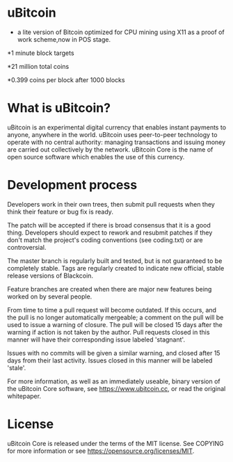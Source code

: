 # uBitcoin 
- a lite version of Bitcoin optimized for CPU mining using X11 as a proof of work scheme,now in POS stage.

*1 minute block targets

*21 million total coins

*0.399 coins per block after 1000 blocks


# What is uBitcoin?

uBitcoin is an experimental digital currency that enables instant payments to anyone, anywhere in the world. uBitcoin uses peer-to-peer technology to operate with no central authority: managing transactions and issuing money are carried out collectively by the network. uBitcoin Core is the name of open source software which enables the use of this currency.

# Development process

Developers work in their own trees, then submit pull requests when they think their feature or bug fix is ready.

The patch will be accepted if there is broad consensus that it is a good thing. Developers should expect to rework and resubmit patches if they don't match the project's coding conventions (see coding.txt) or are controversial.

The master branch is regularly built and tested, but is not guaranteed to be completely stable. Tags are regularly created to indicate new official, stable release versions of Blackcoin.

Feature branches are created when there are major new features being worked on by several people.

From time to time a pull request will become outdated. If this occurs, and the pull is no longer automatically mergeable; a comment on the pull will be used to issue a warning of closure. The pull will be closed 15 days after the warning if action is not taken by the author. Pull requests closed in this manner will have their corresponding issue labeled 'stagnant'.

Issues with no commits will be given a similar warning, and closed after 15 days from their last activity. Issues closed in this manner will be labeled 'stale'. 

For more information, as well as an immediately useable, binary version of the uBitcoin Core software, see https://www.ubitcoin.cc, or read the original whitepaper.

# License

uBitcoin Core is released under the terms of the MIT license. See COPYING for more information or see https://opensource.org/licenses/MIT.
